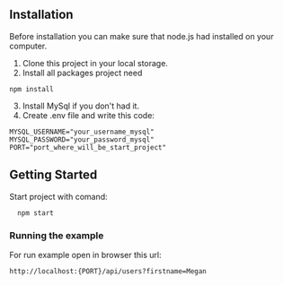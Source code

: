 ## Installation

Before installation you can make sure that node.js had installed on your computer.

1. Clone this project in your local storage.
2. Install all packages project need 
```
npm install
```
3. Install MySql if you don't had it.
4. Create .env file and write this code:
```
MYSQL_USERNAME="your_username_mysql"
MYSQL_PASSWORD="your_password_mysql"
PORT="port_where_will_be_start_project"
```

## Getting Started

Start project with comand:
```
  npm start
```

### Running the example

For run example open in browser this url:

```
http://localhost:{PORT}/api/users?firstname=Megan
```
